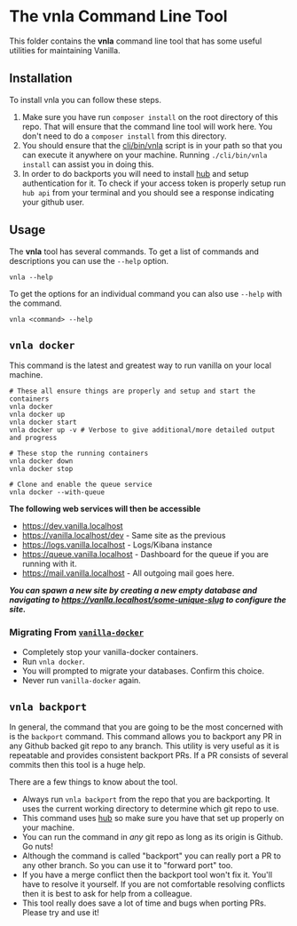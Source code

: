 # The vnla Command Line Tool

This folder contains the **vnla** command line tool that has some useful utilities for maintaining Vanilla.

## Installation

To install vnla you can follow these steps.

1. Make sure you have run `composer install` on the root directory of this repo. That will ensure that the command line tool will work here. You don't need to do a `composer install` from this directory.
2. You should ensure that the [cli/bin/vnla](./bin/vnla) script is in your path so that you can execute it anywhere on your machine. Running `./cli/bin/vnla install` can assist you in doing this.
3. In order to do backports you will need to install [hub](https://hub.github.com/) and setup authentication for it. To check if your access token is properly setup run `hub api` from your terminal and you should see a response indicating your github user.

## Usage

The **vnla** tool has several commands. To get a list of commands and descriptions you can use the `--help` option.

```
vnla --help
```

To get the options for an individual command you can also use `--help` with the command.

```
vnla <command> --help
```

## `vnla docker`

This command is the latest and greatest way to run vanilla on your local machine.

```shell
# These all ensure things are properly and setup and start the containers
vnla docker
vnla docker up
vnla docker start
vnla docker up -v # Verbose to give additional/more detailed output and progress

# These stop the running containers
vnla docker down
vnla docker stop

# Clone and enable the queue service
vnla docker --with-queue
```

**The following web services will then be accessible**

-   https://dev.vanilla.localhost
-   https://vanilla.localhost/dev - Same site as the previous
-   https://logs.vanilla.localhost - Logs/Kibana instance
-   https://queue.vanilla.localhost - Dashboard for the queue if you are running with it.
-   https://mail.vanilla.localhost - All outgoing mail goes here.

**_You can spawn a new site by creating a new empty database and navigating to https://vanlla.localhost/some-unique-slug to configure the site._**

### Migrating From [`vanilla-docker`](https://github.com/vanilla/docker)

-   Completely stop your vanilla-docker containers.
-   Run `vnla docker`.
-   You will prompted to migrate your databases. Confirm this choice.
-   Never run `vanilla-docker` again.

## `vnla backport`

In general, the command that you are going to be the most concerned with is the `backport` command. This command allows you to backport any PR in any Github backed git repo to any branch. This utility is very useful as it is repeatable and provides consistent backport PRs. If a PR consists of several commits then this tool is a huge help.

There are a few things to know about the tool.

-   Always run `vnla backport` from the repo that you are backporting. It uses the current working directory to determine which git repo to use.
-   This command uses [hub](https://hub.github.com/) so make sure you have that set up properly on your machine.
-   You can run the command in _any_ git repo as long as its origin is Github. Go nuts!
-   Although the command is called "backport" you can really port a PR to any other branch. So you can use it to "forward port" too.
-   If you have a merge conflict then the backport tool won't fix it. You'll have to resolve it yourself. If you are not comfortable resolving conflicts then it is best to ask for help from a colleague.
-   This tool really does save a lot of time and bugs when porting PRs. Please try and use it!
